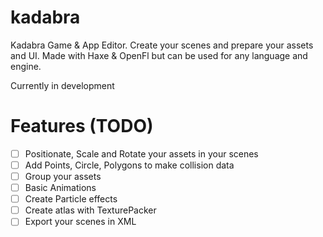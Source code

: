 
# kadabra

Kadabra Game &amp; App Editor. Create your scenes and prepare your assets and UI. Made with Haxe &amp; OpenFl but can be used for any language and engine.

Currently in development

# Features (TODO)

- [ ] Positionate, Scale and Rotate your assets in your scenes
- [ ] Add Points, Circle, Polygons to make collision data
- [ ] Group your assets
- [ ] Basic Animations
- [ ] Create Particle effects
- [ ] Create atlas with TexturePacker
- [ ] Export your scenes in XML
